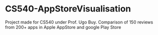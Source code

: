 # CS540-AppStoreVisualisation
Project made for CS540 under Prof. Ugo Buy. Comparison of 150 reviews from 200+ apps in Apple AppStore and google Play Store
